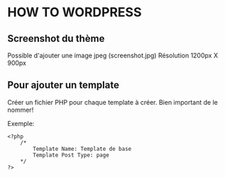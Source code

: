 # HOW TO WORDPRESS

## Screenshot du thème

Possible d'ajouter une image jpeg (screenshot.jpg)
Résolution 1200px X 900px

## Pour ajouter un template

Créer un fichier PHP pour chaque template à créer.
Bien important de le nommer!

Exemple:
```
<?php 
	/* 
		Template Name: Template de base
		Template Post Type: page
	*/ 
?>
``` 